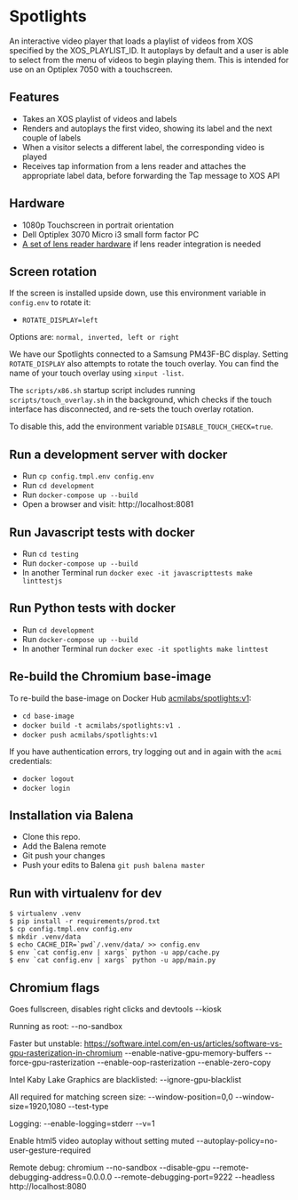 Spotlights
==========

An interactive video player that loads a playlist of videos from XOS specified by the XOS_PLAYLIST_ID.
It autoplays by default and a user is able to select from the menu of videos to begin playing them.
This is intended for use on an Optiplex 7050 with a touchscreen.

## Features

* Takes an XOS playlist of videos and labels
* Renders and autoplays the first video, showing its label and the next couple of labels
* When a visitor selects a different label, the corresponding video is played
* Receives tap information from a lens reader and attaches the appropriate label data, before forwarding the Tap message to XOS API

## Hardware

* 1080p Touchscreen in portrait orientation
* Dell Optiplex 3070 Micro i3 small form factor PC
* [A set of lens reader hardware](https://github.com/ACMILabs/lens-reader) if lens reader integration is needed

## Screen rotation

If the screen is installed upside down, use this environment variable in `config.env` to rotate it:

* `ROTATE_DISPLAY=left`

Options are: `normal, inverted, left or right`

We have our Spotlights connected to a Samsung PM43F-BC display. Setting `ROTATE_DISPLAY` also attempts to rotate the touch overlay. You can find the name of your touch overlay using `xinput -list`.

The `scripts/x86.sh` startup script includes running `scripts/touch_overlay.sh` in the background, which checks if the touch interface has disconnected, and re-sets the touch overlay rotation.

To disable this, add the environment variable `DISABLE_TOUCH_CHECK=true`.

## Run a development server with docker

* Run `cp config.tmpl.env config.env`
* Run `cd development`
* Run `docker-compose up --build`
* Open a browser and visit: http://localhost:8081

## Run Javascript tests with docker

* Run `cd testing`
* Run `docker-compose up --build`
* In another Terminal run `docker exec -it javascripttests make linttestjs`

## Run Python tests with docker

* Run `cd development`
* Run `docker-compose up --build`
* In another Terminal run `docker exec -it spotlights make linttest`

## Re-build the Chromium base-image

To re-build the base-image on Docker Hub [acmilabs/spotlights:v1](https://hub.docker.com/r/acmilabs/spotlights/tags?name=v1):

* `cd base-image`
* `docker build -t acmilabs/spotlights:v1 .`
* `docker push acmilabs/spotlights:v1`

If you have authentication errors, try logging out and in again with the `acmi` credentials:

* `docker logout`
* `docker login`

## Installation via Balena

* Clone this repo.
* Add the Balena remote
* Git push your changes
* Push your edits to Balena `git push balena master`

## Run with virtualenv for dev

```
$ virtualenv .venv
$ pip install -r requirements/prod.txt
$ cp config.tmpl.env config.env
$ mkdir .venv/data
$ echo CACHE_DIR=`pwd`/.venv/data/ >> config.env
$ env `cat config.env | xargs` python -u app/cache.py
$ env `cat config.env | xargs` python -u app/main.py
```

## Chromium flags

Goes fullscreen, disables right clicks and devtools
 --kiosk

Running as root:
 --no-sandbox

Faster but unstable: https://software.intel.com/en-us/articles/software-vs-gpu-rasterization-in-chromium 
--enable-native-gpu-memory-buffers --force-gpu-rasterization --enable-oop-rasterization --enable-zero-copy

Intel Kaby Lake Graphics are blacklisted:
--ignore-gpu-blacklist

All required for matching screen size:
--window-position=0,0 --window-size=1920,1080 --test-type

Logging:
--enable-logging=stderr --v=1

Enable html5 video autoplay without setting muted
--autoplay-policy=no-user-gesture-required

Remote debug:
chromium --no-sandbox --disable-gpu --remote-debugging-address=0.0.0.0 --remote-debugging-port=9222 --headless http://localhost:8080
